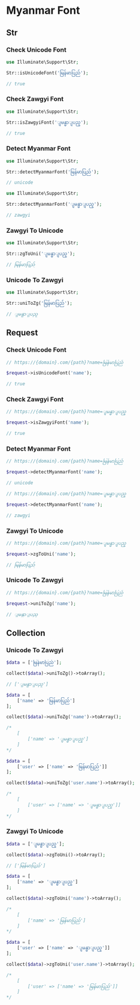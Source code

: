 # Myanmar Font

## Str

### Check Unicode Font

```php
use Illuminate\Support\Str;

Str::isUnicodeFont('မြန်မာပြည်');

// true
```

### Check Zawgyi Font

```php
use Illuminate\Support\Str;

Str::isZawgyiFont('ျမန္မာျပည္');

// true
```

### Detect Myanmar Font

```php
use Illuminate\Support\Str;

Str::detectMyanmarFont('မြန်မာပြည်');

// unicode
```

```php
use Illuminate\Support\Str;

Str::detectMyanmarFont('ျမန္မာျပည္');

// zawgyi
```

### Zawgyi To Unicode

```php
use Illuminate\Support\Str;

Str::zgToUni('ျမန္မာျပည္');

// မြန်မာပြည်
```

### Unicode To Zawgyi

```php
use Illuminate\Support\Str;

Str::uniToZg('မြန်မာပြည်');

// ျမန္မာျပည္
```

## Request

### Check Unicode Font

```php
// https://{domain}.com/{path}?name=မြန်မာပြည်

$request->isUnicodeFont('name');

// true
```

### Check Zawgyi Font

```php
// https://{domain}.com/{path}?name=ျမန္မာျပည္

$request->isZawgyiFont('name');

// true
```

### Detect Myanmar Font

```php
// https://{domain}.com/{path}?name=မြန်မာပြည်

$request->detectMyanmarFont('name');

// unicode
```

```php
// https://{domain}.com/{path}?name=ျမန္မာျပည္

$request->detectMyanmarFont('name');

// zawgyi
```

### Zawgyi To Unicode

```php
// https://{domain}.com/{path}?name=ျမန္မာျပည္

$request->zgToUni('name');

// မြန်မာပြည်
```

### Unicode To Zawgyi

```php
// https://{domain}.com/{path}?name=မြန်မာပြည်

$request->uniToZg('name');

// ျမန္မာျပည္
```

## Collection

### Unicode To Zawgyi

```php
$data = ['မြန်မာပြည်'];

collect($data)->uniToZg()->toArray();

// ['ျမန္မာျပည္']
```

```php
$data = [
    ['name' => 'မြန်မာပြည်']
];

collect($data)->uniToZg('name')->toArray();

/*
    [
        ['name' => 'ျမန္မာျပည္']
    ]
*/
```

```php
$data = [
    ['user' => ['name' => 'မြန်မာပြည်']]
];

collect($data)->uniToZg('user.name')->toArray();

/*
    [
        ['user' => ['name' => 'ျမန္မာျပည္']]
    ]
*/
```

### Zawgyi To Unicode

```php
$data = ['ျမန္မာျပည္'];

collect($data)->zgToUni()->toArray();

// ['မြန်မာပြည်']
```

```php
$data = [
    ['name' => 'ျမန္မာျပည္']
];

collect($data)->zgToUni('name')->toArray();

/*
    [
        ['name' => 'မြန်မာပြည်']
    ]
*/
```

```php
$data = [
    ['user' => ['name' => 'ျမန္မာျပည္']]
];

collect($data)->zgToUni('user.name')->toArray();

/*
    [
        ['user' => ['name' => 'မြန်မာပြည်']]
    ]
*/
```